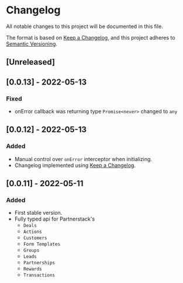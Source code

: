# Changelog
All notable changes to this project will be documented in this file.

The format is based on [Keep a Changelog](https://keepachangelog.com/en/1.0.0/),
and this project adheres to [Semantic Versioning](https://semver.org/spec/v2.0.0.html).

## [Unreleased]

## [0.0.13] - 2022-05-13
### Fixed
- onError callback was returning type `Promise<never>` changed to `any`

## [0.0.12] - 2022-05-13
### Added
- Manual control over `onError` interceptor when initializing.
- Changelog implemented using [Keep a Changelog](https://keepachangelog.com/en/1.0.0/).

## [0.0.11] - 2022-05-11
### Added
- First stable version.
- Fully typed api for Partnerstack's 
  - `Deals` 
  - `Actions` 
  - `Customers` 
  - `Form Templates`
  - `Groups`
  - `Leads`
  - `Partnerships`
  - `Rewards`
  - `Transactions`